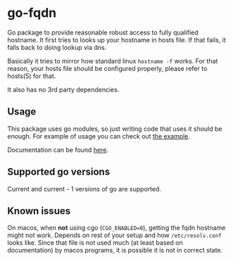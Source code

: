 # go-fqdn

Go package to provide reasonable robust access to fully qualified hostname. It
first tries to looks up your hostname in hosts file. If that fails, it falls
back to doing lookup via dns.

Basically it tries to mirror how standard linux `hostname -f` works. For that
reason, your hosts file should be configured properly, please refer to hosts(5)
for that.

It also has no 3rd party dependencies.

## Usage

This package uses go modules, so just writing code that uses it should be
enough. For example of usage you can check out
[the example](examples/example_test.go).

Documentation can be found
[here](https://pkg.go.dev/github.com/Showmax/go-fqdn?tab=doc).

## Supported go versions

Current and current - 1 versions of go are supported.

## Known issues

On macos, when **not** using cgo (`CGO_ENABLED=0`), getting the fqdn hostname
might not work. Depends on rest of your setup and how `/etc/resolv.conf` looks
like. Since that file is not used much (at least based on documentation) by
macos programs, it is possible it is not in correct state.

